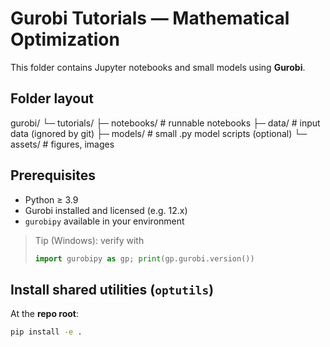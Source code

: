 # Gurobi Tutorials — Mathematical Optimization

This folder contains Jupyter notebooks and small models using **Gurobi**.

## Folder layout
gurobi/
└─ tutorials/
├─ notebooks/ # runnable notebooks
├─ data/ # input data (ignored by git)
├─ models/ # small .py model scripts (optional)
└─ assets/ # figures, images


## Prerequisites
- Python ≥ 3.9
- Gurobi installed and licensed (e.g. 12.x)
- `gurobipy` available in your environment

> Tip (Windows): verify with
> ```python
> import gurobipy as gp; print(gp.gurobi.version())
> ```

## Install shared utilities (`optutils`)
At the **repo root**:
```bash
pip install -e .